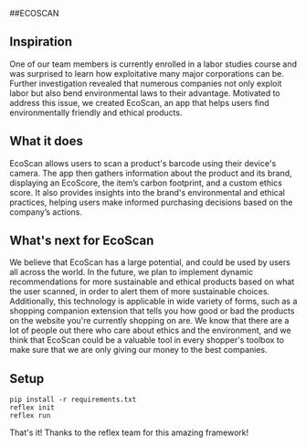 ##ECOSCAN

## Inspiration
One of our team members is currently enrolled in a labor studies course and was surprised to learn how exploitative many major corporations can be. Further investigation revealed that numerous companies not only exploit labor but also bend environmental laws to their advantage. Motivated to address this issue, we created EcoScan, an app that helps users find environmentally friendly and ethical products.

## What it does
EcoScan allows users to scan a product's barcode using their device's camera. The app then gathers information about the product and its brand, displaying an EcoScore, the item’s carbon footprint, and a custom ethics score. It also provides insights into the brand's environmental and ethical practices, helping users make informed purchasing decisions based on the company’s actions.

## What's next for EcoScan
We believe that EcoScan has a large potential, and could be used by users all across the world. In the future, we plan to implement dynamic recommendations for more sustainable and ethical products based on what the user scanned, in order to alert them of more sustainable choices.
Additionally, this technology is applicable in wide variety of forms, such as a shopping companion extension that tells you how good or bad the products on the website you're currently shopping on are. We know that there are a lot of people out there who care about ethics and the environment, and we think that EcoScan could be a valuable tool in every shopper's toolbox to make sure that we are only giving our money to the best companies.

## Setup

```
pip install -r requirements.txt
reflex init
reflex run
```

That's it! Thanks to the reflex team for this amazing framework!
